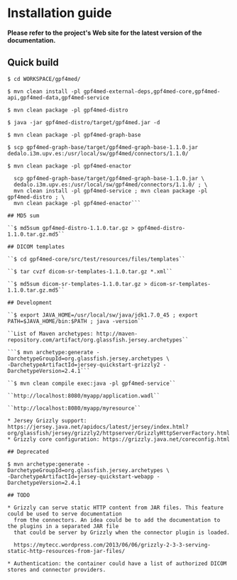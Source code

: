 # Installation guide

**Please refer to the project's Web site for the latest version of the documentation.**

## Quick build

``$ cd WORKSPACE/gpf4med/``

``$ mvn clean install -pl gpf4med-external-deps,gpf4med-core,gpf4med-api,gpf4med-data,gpf4med-service``

``$ mvn clean package -pl gpf4med-distro``

``$ java -jar gpf4med-distro/target/gpf4med.jar -d``

``$ mvn clean package -pl gpf4med-graph-base``

``$ scp gpf4med-graph-base/target/gpf4med-graph-base-1.1.0.jar dedalo.i3m.upv.es:/usr/local/sw/gpf4med/connectors/1.1.0/``

``$ mvn clean package -pl gpf4med-enactor``

```$ mvn clean install -pl gpf4med-external-deps,gpf4med-core,gpf4med-api,gpf4med-data ; mvn clean package -pl gpf4med-graph-base ; \
  scp gpf4med-graph-base/target/gpf4med-graph-base-1.1.0.jar \
  dedalo.i3m.upv.es:/usr/local/sw/gpf4med/connectors/1.1.0/ ; \
  mvn clean install -pl gpf4med-service ; mvn clean package -pl gpf4med-distro ; \
  mvn clean package -pl gpf4med-enactor```

## MD5 sum

``$ md5sum gpf4med-distro-1.1.0.tar.gz > gpf4med-distro-1.1.0.tar.gz.md5``

## DICOM templates

``$ cd gpf4med-core/src/test/resources/files/templates``

``$ tar cvzf dicom-sr-templates-1.1.0.tar.gz *.xml``

``$ md5sum dicom-sr-templates-1.1.0.tar.gz > dicom-sr-templates-1.1.0.tar.gz.md5``

## Development

``$ export JAVA_HOME=/usr/local/sw/java/jdk1.7.0_45 ; export PATH=$JAVA_HOME/bin:$PATH ; java -version``

``List of Maven archetypes: http://maven-repository.com/artifact/org.glassfish.jersey.archetypes``

```$ mvn archetype:generate -DarchetypeGroupId=org.glassfish.jersey.archetypes \
-DarchetypeArtifactId=jersey-quickstart-grizzly2 -DarchetypeVersion=2.4.1```

``$ mvn clean compile exec:java -pl gpf4med-service``

``http://localhost:8080/myapp/application.wadl``

``http://localhost:8080/myapp/myresource``

* Jersey Grizzly support: https://jersey.java.net/apidocs/latest/jersey/index.html?org/glassfish/jersey/grizzly2/httpserver/GrizzlyHttpServerFactory.html
* Grizzly core configuration: https://grizzly.java.net/coreconfig.html

## Deprecated

$ mvn archetype:generate -DarchetypeGroupId=org.glassfish.jersey.archetypes \
-DarchetypeArtifactId=jersey-quickstart-webapp -DarchetypeVersion=2.4.1

## TODO

* Grizzly can serve static HTTP content from JAR files. This feature could be used to serve documentation 
  from the connectors. An idea could be to add the documentation to the plugins in a separated JAR file
  that could be server by Grizzly when the connector plugin is loaded.
  
  https://mytecc.wordpress.com/2013/06/06/grizzly-2-3-3-serving-static-http-resources-from-jar-files/

* Authentication: the container could have a list of authorized DICOM stores and connector providers.
